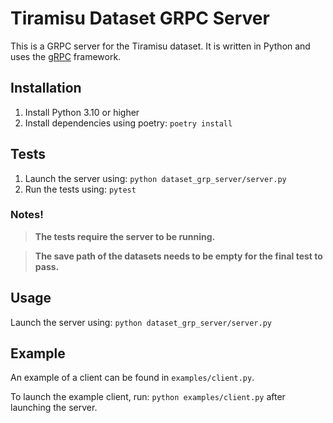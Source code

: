 # Tiramisu Dataset GRPC Server

This is a GRPC server for the Tiramisu dataset. It is written in Python and uses the [gRPC](https://grpc.io/) framework.

## Installation

1. Install Python 3.10 or higher
2. Install dependencies using poetry: `poetry install`


## Tests
1. Launch the server using: `python dataset_grp_server/server.py`
2. Run the tests using: `pytest`

###  Notes!

> **The tests require the server to be running.**

> **The save path of the datasets needs to be empty for the final test to pass.**
## Usage
Launch the server using: `python dataset_grp_server/server.py`

## Example

An example of a client can be found in `examples/client.py`.

To launch the example client, run: `python examples/client.py` after launching the server.